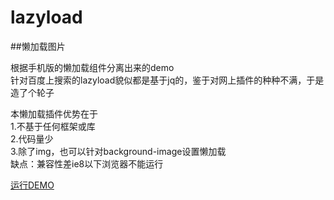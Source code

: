 # lazyload
##懒加载图片

根据手机版的懒加载组件分离出来的demo  
针对百度上搜索的lazyload貌似都是基于jq的，鉴于对网上插件的种种不满，于是造了个轮子

本懒加载插件优势在于  
1.不基于任何框架或库  
2.代码量少  
3.除了img，也可以针对background-image设置懒加载  
缺点：兼容性差ie8以下浏览器不能运行

[运行DEMO](http://www.luoyongjie.cn/mygit/lazyload/)
